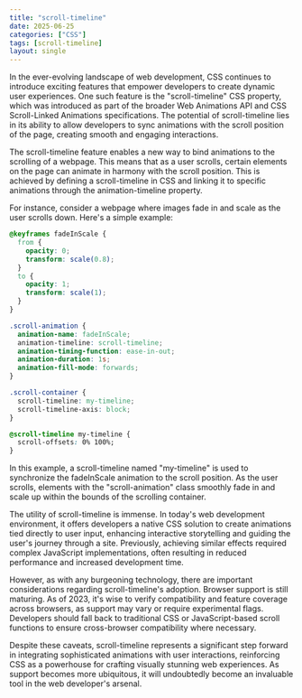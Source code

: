 ```yaml
---
title: "scroll-timeline"
date: 2025-06-25
categories: ["CSS"]
tags: [scroll-timeline]
layout: single
---
```


In the ever-evolving landscape of web development, CSS continues to introduce exciting features that empower developers to create dynamic user experiences. One such feature is the "scroll-timeline" CSS property, which was introduced as part of the broader Web Animations API and CSS Scroll-Linked Animations specifications. The potential of scroll-timeline lies in its ability to allow developers to sync animations with the scroll position of the page, creating smooth and engaging interactions.

The scroll-timeline feature enables a new way to bind animations to the scrolling of a webpage. This means that as a user scrolls, certain elements on the page can animate in harmony with the scroll position. This is achieved by defining a scroll-timeline in CSS and linking it to specific animations through the animation-timeline property.

For instance, consider a webpage where images fade in and scale as the user scrolls down. Here's a simple example:

```css
@keyframes fadeInScale {
  from {
    opacity: 0;
    transform: scale(0.8);
  }
  to {
    opacity: 1;
    transform: scale(1);
  }
}

.scroll-animation {
  animation-name: fadeInScale;
  animation-timeline: scroll-timeline;
  animation-timing-function: ease-in-out;
  animation-duration: 1s;
  animation-fill-mode: forwards;
}

.scroll-container {
  scroll-timeline: my-timeline;
  scroll-timeline-axis: block;
}

@scroll-timeline my-timeline {
  scroll-offsets: 0% 100%;
}
```

In this example, a scroll-timeline named "my-timeline" is used to synchronize the fadeInScale animation to the scroll position. As the user scrolls, elements with the "scroll-animation" class smoothly fade in and scale up within the bounds of the scrolling container.

The utility of scroll-timeline is immense. In today's web development environment, it offers developers a native CSS solution to create animations tied directly to user input, enhancing interactive storytelling and guiding the user's journey through a site. Previously, achieving similar effects required complex JavaScript implementations, often resulting in reduced performance and increased development time.

However, as with any burgeoning technology, there are important considerations regarding scroll-timeline's adoption. Browser support is still maturing. As of 2023, it's wise to verify compatibility and feature coverage across browsers, as support may vary or require experimental flags. Developers should fall back to traditional CSS or JavaScript-based scroll functions to ensure cross-browser compatibility where necessary.

Despite these caveats, scroll-timeline represents a significant step forward in integrating sophisticated animations with user interactions, reinforcing CSS as a powerhouse for crafting visually stunning web experiences. As support becomes more ubiquitous, it will undoubtedly become an invaluable tool in the web developer's arsenal.
